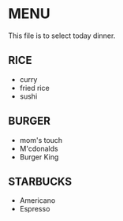 # MENU

This file is to select today dinner.

## RICE
- curry
- fried rice
- sushi

## BURGER
- mom's touch
- M'cdonalds
- Burger King

## STARBUCKS
- Americano
- Espresso

